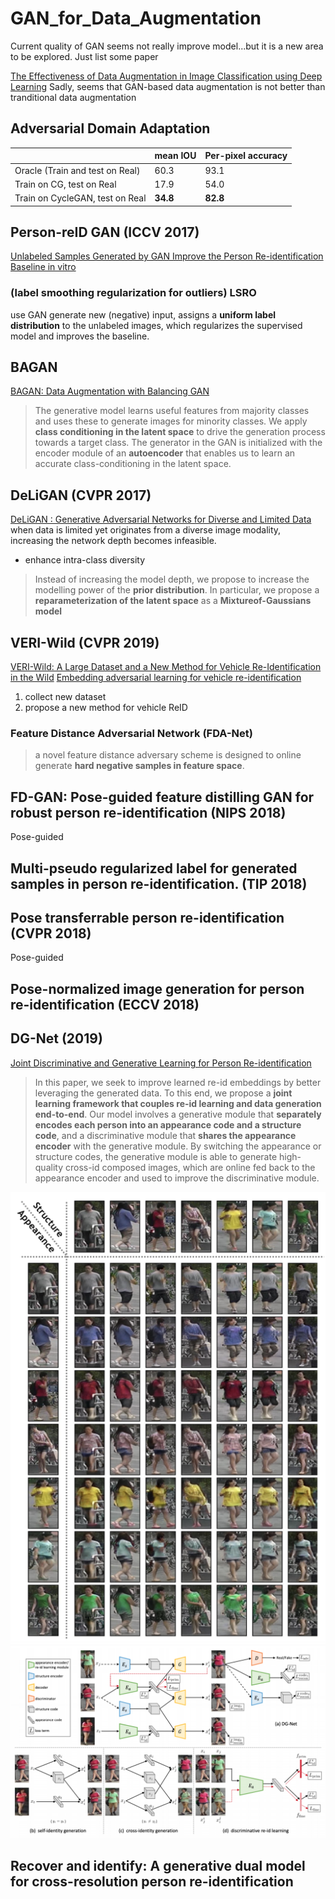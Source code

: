 # GAN_for_Data_Augmentation
Current quality of GAN seems not really improve model...but it is a new area to be explored.
Just list some paper

[The Effectiveness of Data Augmentation in Image Classification using Deep Learning](https://arxiv.org/abs/1712.04621)
Sadly, seems that GAN-based data augmentation is not better than tranditional data augmentation

## Adversarial Domain Adaptation

||mean IOU|Per-pixel accuracy|
|---|---|---|
|Oracle (Train and test on Real)|60.3|93.1|
|Train on CG, test on Real      |17.9|54.0|
|Train on CycleGAN, test on Real|**34.8**|**82.8**|

## Person-reID GAN (ICCV 2017)
[Unlabeled Samples Generated by GAN Improve the Person Re-identification Baseline in vitro](https://arxiv.org/abs/1701.07717) 
### (label smoothing regularization for outliers) LSRO
use GAN generate new (negative) input, assigns a **uniform label distribution** to the unlabeled images, which regularizes the supervised model and improves the baseline.

## BAGAN
[BAGAN: Data Augmentation with Balancing GAN](https://arxiv.org/pdf/1803.09655.pdf)  
> The generative model learns useful features from majority classes and uses these to generate images for minority classes. We apply **class conditioning in the latent space** to drive the generation process towards a target class. The generator in the GAN is initialized with the encoder module of an **autoencoder** that enables us to learn an accurate class-conditioning in the latent space. 

## DeLiGAN (CVPR 2017)
[DeLiGAN : Generative Adversarial Networks for Diverse and Limited Data](https://arxiv.org/pdf/1706.02071.pdf)  
when data is limited yet originates from a diverse image modality, increasing the network depth becomes infeasible. 
* enhance intra-class diversity
> Instead of increasing the model depth, we propose to increase the modelling power of the **prior distribution**. In particular, we propose a **reparameterization of the latent space** as a **Mixtureof-Gaussians model**

## VERI-Wild (CVPR 2019)
[VERI-Wild: A Large Dataset and a New Method for Vehicle Re-Identification in the Wild](http://openaccess.thecvf.com/content_CVPR_2019/papers/Lou_VERI-Wild_A_Large_Dataset_and_a_New_Method_for_Vehicle_CVPR_2019_paper.pdf)
[Embedding adversarial learning for vehicle re-identification](https://www.researchgate.net/publication/331158735_Embedding_Adversarial_Learning_for_Vehicle_Re-Identification)  
1. collect new dataset
2. propose a new method for vehicle ReID 
### Feature Distance Adversarial Network (FDA-Net) 
> a novel feature distance adversary scheme is designed to online generate **hard negative samples in feature space**.

## FD-GAN: Pose-guided feature distilling GAN for robust person re-identification (NIPS 2018)
Pose-guided
## Multi-pseudo regularized label for generated samples in person re-identification. (TIP 2018)

## Pose transferrable person re-identification (CVPR 2018)
Pose-guided
##  Pose-normalized image generation for person re-identification (ECCV 2018)


## DG-Net (2019)
[Joint Discriminative and Generative Learning for Person Re-identification](https://arxiv.org/pdf/1904.07223.pdf)
> In this paper, we seek to improve learned re-id embeddings by better leveraging the generated data. To this end, we propose a **joint learning framework that couples re-id learning and data generation end-to-end**. Our model involves a generative module that **separately encodes each person into an appearance code and a structure code**, and a discriminative module that **shares the appearance encoder** with the generative module. By switching the appearance or structure codes, the generative module is able to generate high-quality cross-id composed images, which are online fed back to the appearance encoder and used to improve the discriminative module.   

![](img/switching_appearance_or_structure_codes.png)
![](img/DG_Net.png)

## Recover and identify: A generative dual model for cross-resolution person re-identification